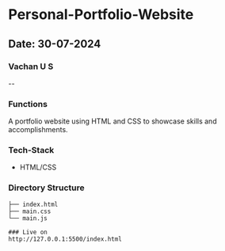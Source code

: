 # Personal-Portfolio-Website  
## Date: 30-07-2024
### Vachan U S
--
### Functions
 A portfolio website using HTML and CSS to showcase skills and accomplishments.
### Tech-Stack
- HTML/CSS

### Directory Structure
``` 
├── index.html
├── main.css
└── main.js

### Live on
http://127.0.0.1:5500/index.html
 
